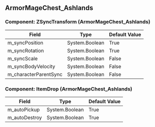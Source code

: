## ArmorMageChest_Ashlands

### Component: ZSyncTransform (ArmorMageChest_Ashlands)

|Field|Type|Default Value|
|-----|----|-------------|
|m_syncPosition|System.Boolean|True|
|m_syncRotation|System.Boolean|True|
|m_syncScale|System.Boolean|False|
|m_syncBodyVelocity|System.Boolean|False|
|m_characterParentSync|System.Boolean|False|

### Component: ItemDrop (ArmorMageChest_Ashlands)

|Field|Type|Default Value|
|-----|----|-------------|
|m_autoPickup|System.Boolean|True|
|m_autoDestroy|System.Boolean|True|

